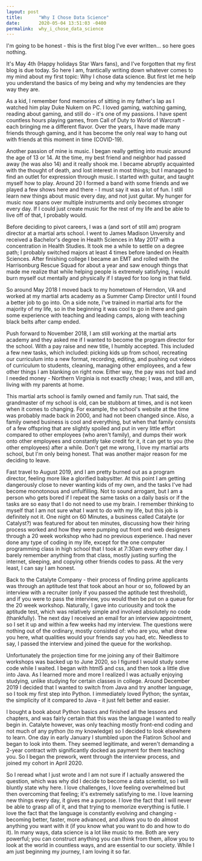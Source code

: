 ```yaml
---
layout: post
title:      "Why I Chose Data Science"
date:       2020-05-04 13:51:03 -0400
permalink:  why_i_chose_data_science
---
```



I'm going to be honest - this is the first blog I've ever written... so here goes nothing. 

It's May 4th (Happy holidays Star Wars fans), and I've forgotten that my first blog is due today. So here I am, frantically writing down whatever comes to my mind about my first topic: Why I chose data science. But first let me help you understand the basics of my being and why my tendencies are they way they are.

As a kid, I remember fond memories of sitting in my father's lap as I watched him play Duke Nukem on PC. I loved gaming, watching gaming, reading about gaming, and still do - it's one of my passions. I have spent countless hours playing games, from Call of Duty to World of Warcraft - each bringing me a different flavor. Over the years, I have made many friends through gaming, and it has become the only real way to hang out with friends at this moment in time (COVID-19). 

Another passion of mine is music. I began really getting into music around the age of 13 or 14. At the time, my best friend and neighbor had passed away (he was also 14) and it really shook me. I became abruptly acquainted with the thought of death, and lost interest in most things; but I managed to find an outlet for expression through music. I started with guitar, and taught myself how to play. Around 20 I formed a band with some friends and we played a few shows here and there - I must say it was a lot of fun. I still learn new things about music every day, and not just guitar. My hunger for music now spans over multiple instruments and only becomes stronger every day. If I could just create music for the rest of my life and be able to live off of that, I probably would. 

Before deciding to pivot careers, I was a (and sort of still am) program director at a martial arts school. I went to James Madison Unversity and received a Bachelor's degree in Health Sciences in May 2017 with a concentration in Health Studies. It took me a while to settle on a degree path; I probably switched majors at least 4 times before landed on Health Sciences. After finishing college I became an EMT and rolled with the Harrisonburg Rescue Squad for about a year and saw enough things that made me realize that while helping people is extremely satisfying, I would burn myself out mentally and physically if I stayed for too long in that field. 

So around May 2018 I moved back to my hometown of Herndon, VA and worked at my martial arts academy as a Summer Camp Director until I found a better job to go into. On a side note, I've trained in martial arts for the majority of my life, so in the beginning it was cool to go in there and gain some experience with teaching and leading camps, along with teaching black belts after camp ended. 

Push forward to November 2018, I am still working at the martial arts academy and they asked me if I wanted to become the program director for the school. With a pay raise and new title, I humbly accepted. This included a few new tasks, which included: picking kids up from school, recreating our curriculum into a new format, recording, editing, and pushing out videos of curriculum to students, cleaning, managing other employees, and a few other things I am blanking on right now. Either way, the pay was not bad and I needed money - Northern Virginia is not exactly cheap; I was, and still am, living with my parents at home. 

This martial arts school is family owned and family run. That said, the grandmaster of my school is old, can be stubborn at times, and is not keen when it comes to changing. For example, the school's website at the time was probably made back in 2000, and had not been changed since. Also, a family owned business is cool and everything, but when that family consists of a few offspring that are slightly spoiled and put in very little effort compared to other employees (who aren't family), and dumps their work onto other employees and constantly take credit for it, it can get to you (the other employees) after a while. Don't get me wrong, I love my martial arts school, but I'm only being honest. That was another major reason for me deciding to leave.

Fast travel to August 2019, and I am pretty burned out as a program director, feeling more like a glorified babysitter. At this point I am getting dangerously close to never wanting kids of my own, and the tasks I've had become monotonous and unfulfilling. Not to sound arrogant, but I am a person who gets bored if I repeat the same tasks on a daily basis or if the tasks are so easy that I do not need to use my brain. I remember thinking to myself that I am not sure what I want to do with my life, but this job is definitely not it. One night on 60 Minutes, a business called Catalyte (or Catalyst?) was featured for about ten minutes, discussing how their hiring process worked and how they were pumping out front end web designers through a 20 week workshop who had no previous experience. I had never done any type of coding in my life, except for the one computer programming class in high school that I took at 7:30am every other day. I barely remember anything from that class, mostly justing surfing the internet, sleeping, and copying other friends codes to pass. At the very least, I can say I am honest. 

Back to the Catalyte Company - their process of finding prime applicants was through an aptitude test that took about an hour or so, followed by an interview with a recruiter (only if you passed the aptitude test threshold), and if you were to pass the interview, you would then be put on a queue for the 20 week workshop. Naturally, I gave into curiousity and took the aptitude test, which was relatively simple and involved absolutely no code (thankfully). The next day I received an email for an interview appointment, so I set it up and within a few weeks had my interview. The questions were nothing out of the ordinary, mostly consisted of: who are you, what drew you here, what qualities would your friends say you had, etc. Needless to say, I passed the interview and joined the queue for the workshop. 

Unfortunately the projection time for me joining any of their Baltimore workshops was backed up to June 2020, so I figured I would study some code while I waited. I began with html5 and css, and then took a little dive into Java. As I learned more and more I realized I was actually enjoying studying, unlike studying for certain classes in college. Around December 2019 I decided that I wanted to switch from Java and try another language, so I took my first step into Python. I immediately loved Python; the syntax, the simplicity of it compared to Java - it just felt better and easier. 

I bought a book about Python basics and finished all the lessons and chapters, and was fairly certain that this was the language I wanted to really begin in. Catalyte however, was only teaching mostly front-end coding and not much of any python (to my knowledge) so I decided to look elsewhere to learn. One day in early January I stumbled upon the Flatiron School and began to look into them. They seemed legitimate, and weren't demanding a 2-year contract with significantly docked as payment for them teaching you. So I began the prework, went through the interview process, and joined my cohort in April 2020. 

So I reread what I just wrote and I am not sure if I actually answered the question, which was why did I decide to become a data scientist, so I will bluntly state why here. I love challenges, I love feeling overwhelmed but then overcoming that feeling; it's extremely satisfying to me. I love learning new things every day, it gives me a purpose. I love the fact that I will never be able to grasp all of it, and that trying to memorize everything is futile. I love the fact that the language is constantly evolving and changing - becoming better, faster, more advanced, and allows you to do almost anything you want with it (if you know what you want to do and how to do it). In many ways, data science is a lot like music to me. Both are very powerful; you can construct anything you can think from them, allow you to look at the world in countless ways, and are essential to our society. While I am just beginning my journey, I am loving it so far. 


